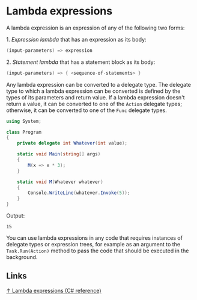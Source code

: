 # Lambda expressions

A lambda expression is an expression of any of the following two forms:

1\. _Expression lambda_ that has an expression as its body:

```csharp
(input-parameters) => expression
```

2\. _Statement lambda_ that has a statement block as its body:

```csharp
(input-parameters) => { <sequence-of-statements> }
```

Any lambda expression can be converted to a delegate type. The delegate type to which a lambda expression can be converted is defined by the types of its parameters and return value. If a lambda expression doesn't return a value, it can be converted to one of the `Action` delegate types; otherwise, it can be converted to one of the `Func` delegate types.

```csharp
using System;

class Program
{
    private delegate int Whatever(int value);

    static void Main(string[] args)
    {
        M(x => x * 3);
    }

    static void M(Whatever whatever)
    {
        Console.WriteLine(whatever.Invoke(5));
    }
}
```

Output:

```output
15
```

You can use lambda expressions in any code that requires instances of delegate types or expression trees, for example as an argument to the `Task.Run(Action)` method to pass the code that should be executed in the background.

## Links

[↑ Lambda expressions (C# reference)](https://docs.microsoft.com/en-us/dotnet/csharp/language-reference/operators/lambda-expressions)
